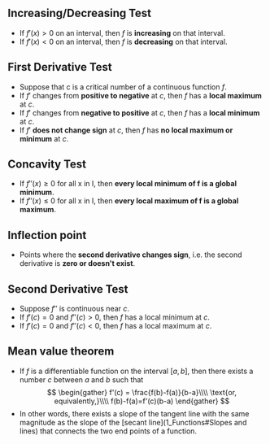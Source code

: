 ## Increasing/Decreasing Test
- If $f'(x)>0$ on an interval, then $f$ is **increasing** on that interval.
- If $f'(x)<0$ on an interval, then $f$ is **decreasing** on that interval.
## First Derivative Test
- Suppose that c is a critical number of a continuous function $f$.
- If $f'$ changes from **positive to negative** at $c$, then $f$ has a **local maximum** at $c$.
- If $f'$ changes from **negative to positive** at $c$, then $f$ has a **local minimum** at $c$.
- If $f'$ **does not change sign** at $c$, then $f$ has **no local maximum or minimum** at $c$.
## Concavity Test
- If $f''(x) \geq 0$ for all x in I, then **every local minimum of f is a global minimum**. 
- If $f''(x) \leq 0$ for all x in I, then **every local maximum of f is a global maximum**. 
## Inflection point
- Points where the **second derivative changes sign**, i.e. the second derivative is **zero or doesn't exist**.
## Second Derivative Test
- Suppose $f''$ is continuous near $c$.
- If $f'(c)=0$ and $f''(c)>0$, then $f$ has a local minimum at $c$.
- If $f'(c)=0$ and $f''(c)<0$, then $f$ has a local maximum at $c$.
## Mean value theorem
- If $f$ is a differentiable function on the interval $[a, b]$, then there exists a number $c$ between $a$ and $b$ such that
$$
\begin{gather}
f'(c) = \frac{f(b)-f(a)}{b-a}\\\\
\text{or, equivalently,}\\\\
f(b)-f(a)=f'(c)(b-a)
\end{gather}
$$
- In other words, there exists a slope of the tangent line with the same magnitude as the slope of the [secant line](1_Functions#Slopes and lines) that connects the two end points of a function.